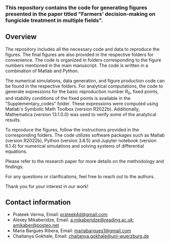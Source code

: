 ### This repository contains the code for generating figures presented in the paper titled "Farmers’ decision-making on fungicide treatment in multiple fields".


## Overview ##

The repository includes all the necessary code and data to reproduce the figures. The final figures are also provided in the respective folders for convenience. The code is organized in folders corresponding to the figure numbers mentioned in the main manuscript. The code is written in a combination of Matlab and Python.

The numerical simulations, data generation, and figure production code can be found in the respective folders. For analytical computations, the code to generate expressions for the basic reproduction number $R_0$, fixed points, and stability conditions of the fixed points is available in the "Supplementary_codes" folder. These expressions were computed using Matlab's Symbolic Math Toolbox (version R2022b). Additionally, Mathematica (version 13.1.0.0) was used to verify some of the analytical results.

To reproduce the figures, follow the instructions provided in the corresponding folders. The code utilizes software packages such as Matlab (version R2022b), Python (version 3.8.5) and Jupyter notebook (version 6.1.4) for numerical simulations and solving systems of differential equations.

Please refer to the research paper for more details on the methodology and findings.

For any questions or clarifications, feel free to reach out to the authors.

Thank you for your interest in our work!

## Contact information ##

* Prateek Verma, Email: prateek4d@gmail.com
* Alexey Mikaberidze, Email: a.mikaberidze@reading.ac.uk; amikaber@posteo.net
* Maria Bargués Ribera, Email: mariabargues1@gmail.com
* Chaitanya Gokhale, Email: chaitanya.gokhale@uni-wuerzburg.de

